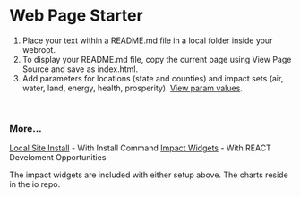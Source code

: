 # Web Page Starter

1. Place your text within a README.md file in a local folder inside your webroot. 
2. To display your README.md file, copy the current page using View Page Source and save as index.html.
3. Add parameters for locations (state and counties) and impact sets (air, water, land, energy, health, prosperity). [View&nbsp;param&nbsp;values](../).
<br>

### More...

<a href="steps/">Local Site Install</a> - With Install Command
<a href="../../io/charts/">Impact Widgets</a> - With REACT Develoment Opportunities

The impact widgets are included with either setup above. The charts reside in the io repo.
